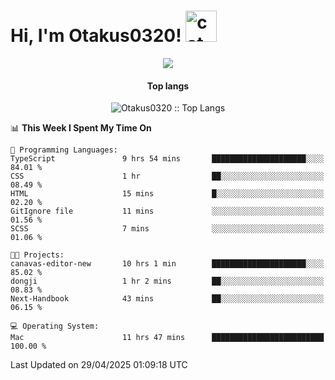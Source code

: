 <h1> Hi, I'm Otakus0320! <img src="https://media.giphy.com/media/mGcNjsfWAjY5AEZNw6/giphy.gif" width="50" alt="cat"></h1>

<p align="center"><a href="https://wakatime.com/@044d69d0-1253-4f60-96b6-5d19a0f9dde5"><img src="https://wakatime.com/badge/user/044d69d0-1253-4f60-96b6-5d19a0f9dde5.svg" /></a></p>

<h4 align="center">Top langs</h4>

<p align="center"><img src="https://github-readme-stats.vercel.app/api/top-langs/?username=Otakus0320&langs_count=10&theme=tokyonight&layout=compact&timestamp={{random_number}}" alt="Otakus0320 :: Top Langs" /></p>

<!--START_SECTION:waka-->
📊 **This Week I Spent My Time On** 

```text
💬 Programming Languages: 
TypeScript               9 hrs 54 mins       █████████████████████░░░░   84.01 % 
CSS                      1 hr                ██░░░░░░░░░░░░░░░░░░░░░░░   08.49 % 
HTML                     15 mins             █░░░░░░░░░░░░░░░░░░░░░░░░   02.20 % 
GitIgnore file           11 mins             ░░░░░░░░░░░░░░░░░░░░░░░░░   01.56 % 
SCSS                     7 mins              ░░░░░░░░░░░░░░░░░░░░░░░░░   01.06 % 

🐱‍💻 Projects: 
canavas-editor-new       10 hrs 1 min        █████████████████████░░░░   85.02 % 
dongji                   1 hr 2 mins         ██░░░░░░░░░░░░░░░░░░░░░░░   08.83 % 
Next-Handbook            43 mins             ██░░░░░░░░░░░░░░░░░░░░░░░   06.15 % 

💻 Operating System: 
Mac                      11 hrs 47 mins      █████████████████████████   100.00 % 
```


 Last Updated on 29/04/2025 01:09:18 UTC
<!--END_SECTION:waka-->
